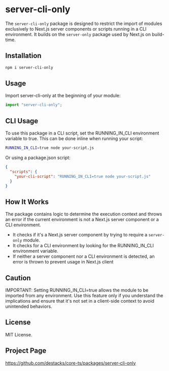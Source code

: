 # server-cli-only

The `server-cli-only` package is designed to restrict the import of modules exclusively to Next.js server components or scripts running in a CLI environment. It builds on the `server-only` package used by Next.js on build-time.

## Installation

```bash
npm i server-cli-only
```

## Usage

Import server-cli-only at the beginning of your module:

```typescript
import "server-cli-only";
```

## CLI Usage

To use this package in a CLI script, set the RUNNING_IN_CLI environment variable to true. This can be done inline when running your script:

```bash
RUNNING_IN_CLI=true node your-script.js
```

Or using a package.json script:

```json
{
  "scripts": {
    "your-cli-script": "RUNNING_IN_CLI=true node your-script.js"
  }
}
```

## How It Works

The package contains logic to determine the execution context and throws an error if the current environment is not a Next.js server component or a CLI environment.

- It checks if it's a Next.js server component by trying to require a `server-only` module.
- It checks for a CLI environment by looking for the RUNNING_IN_CLI environment variable.
- If neither a server component nor a CLI environment is detected, an error is thrown to prevent usage in Next.js client

## Caution

IMPORTANT: Setting RUNNING_IN_CLI=true allows the module to be imported from any environment. Use this feature only if you understand the implications and ensure that it's not set in a client-side context to avoid unintended behaviors.

## License

MIT License.

## Project Page

https://github.com/destacks/core-ts/packages/server-cli-only

